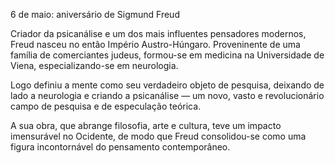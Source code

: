 6 de maio: aniversário de Sigmund Freud

Criador da psicanálise e um dos mais influentes pensadores modernos, Freud nasceu no então Império Austro-Húngaro. Proveninente de uma família de comerciantes judeus, formou-se em medicina na Universidade de Viena, especializando-se em neurologia. 

Logo definiu a mente como seu verdadeiro objeto de pesquisa, deixando de lado a neurologia e criando a psicanálise — um novo, vasto e revolucionário campo de pesquisa e de especulação teórica.

 A sua obra, que abrange filosofia, arte e cultura, teve um impacto imensurável no Ocidente, de modo que Freud consolidou-se como uma figura incontornável do pensamento contemporâneo.



